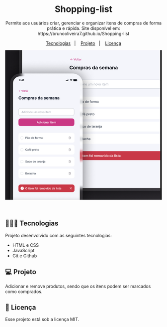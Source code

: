 <h1 align="center"> Shopping-list </h1>

<p align="center">
Permite aos usuários criar, gerenciar e organizar itens de compras de forma prática e rápida. Site disponível em: https://brunooliveira7.github.io/Shopping-list
</p>

<p align="center">
  <a href="#-tecnologias">Tecnologias</a>&nbsp;&nbsp;&nbsp;|&nbsp;&nbsp;&nbsp;
  <a href="#-projeto">Projeto</a>&nbsp;&nbsp;&nbsp;|&nbsp;&nbsp;&nbsp;
  <a href="#memo-licença">Licença</a>
</p>

<p align="center">
  <img alt="License" src="https://github.com/brunooliveira7/Shopping-list/blob/main/assets/Layout-shopping-list.png">
</p>

<br>

## 🧑🏻‍💻 Tecnologias

Projeto desenvolvido com as seguintes tecnologias:

- HTML e CSS
- JavaScript
- Git e Github

## 💻 Projeto

Adicionar e remove produtos, sendo que os itens podem ser marcados como comprados.

## :memo: Licença

Esse projeto está sob a licença MIT.
